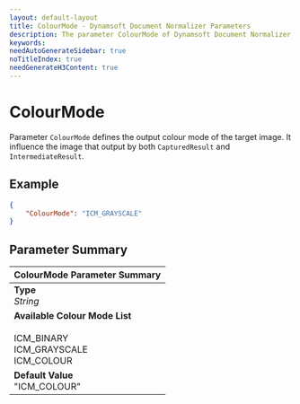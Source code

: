 ```yaml
---
layout: default-layout
title: ColourMode - Dynamsoft Document Normalizer Parameters
description: The parameter ColourMode of Dynamsoft Document Normalizer defines the output colour mode of the image.
keywords:
needAutoGenerateSidebar: true
noTitleIndex: true
needGenerateH3Content: true
---
```


# ColourMode

Parameter `ColourMode` defines the output colour mode of the target image. It influence the image that output by both `CapturedResult` and `IntermediateResult`.

## Example

```json
{
    "ColourMode": "ICM_GRAYSCALE"
}
```

## Parameter Summary

| ColourMode Parameter Summary |
| :--------------------------- |
| **Type**<br>*String* |
| **Available Colour Mode List**<br><br>ICM_BINARY<br>ICM_GRAYSCALE<br>ICM_COLOUR |
| **Default Value**<br>"ICM_COLOUR" |
